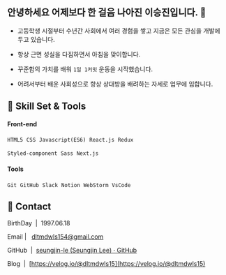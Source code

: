 ## 안녕하세요 어제보다 한 걸음 나아진 이승진입니다. 👋

- 고등학생 시절부터 수년간 사회에서 여러 경험을 쌓고 지금은 모든 관심을 개발에 두고 있습니다.
  
- 항상 근면 성실을 다짐하면서 아침을 맞이합니다.
  
- 꾸준함의 가치를 배워 `1일 1커밋` 운동을 시작했습니다.
  
- 어려서부터 배운 사회성으로 항상 상대방을 배려하는 자세로 업무에 임합니다.
  

## :wrench: Skill Set & Tools

#### Front-end

`HTML5`  `CSS`  `Javascript(ES6)`  `React.js`  `Redux`  

`Styled-component`  `Sass`  `Next.js`  

#### Tools

`Git`  `GitHub`  `Slack`  `Notion`  `WebStorm`  `VsCode` 

## :man: Contact

BirthDay  |  1997.06.18

Email |   [dltmdwls154@gmail.com](mailto:dltmdwls154@gmail.com)

GitHub  |  [seungjin-le (Seungjin Lee) · GitHub](https://github.com/seungjin-le)

Blog  |  [https://velog.io/@dltmdwls15](https://velog.io/@dltmdwls15)
